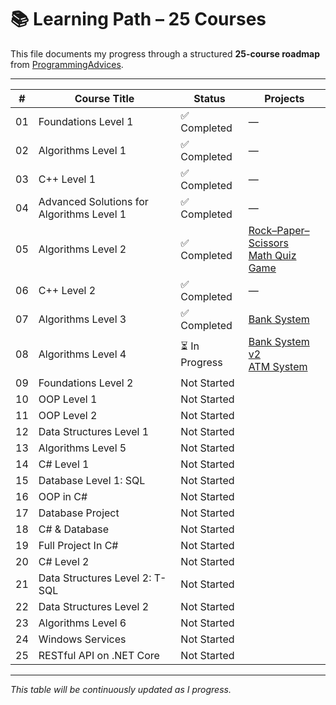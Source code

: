 # 📚 Learning Path – 25 Courses

This file documents my progress through a structured **25-course roadmap** from [ProgrammingAdvices](https://programmingadvices.com/p/roadmap).

---

| #   | Course Title | Status | Projects |
|-----|--------------|--------|----------|
| 01  | Foundations Level 1 | ✅ Completed | — |
| 02  | Algorithms Level 1 | ✅ Completed | — |
| 03  | C++ Level 1 | ✅ Completed | — |
| 04  | Advanced Solutions for Algorithms Level 1 | ✅ Completed | — |
| 05  | Algorithms Level 2 | ✅ Completed | [Rock–Paper–Scissors](./course05-algorithms-level-2/projects/rock-paper-scissors)<br>[Math Quiz Game](./course05-algorithms-level-2/projects/math-quiz-game) |
| 06  | C++ Level 2 | ✅ Completed | — |
| 07  | Algorithms Level 3 | ✅ Completed | [Bank System](https://github.com/itsamal0/bank_system) |
| 08  | Algorithms Level 4 | ⏳ In Progress | [Bank System v2](https://github.com/itsamal0/bank_system_v2)<br>[ATM System](https://github.com/itsamal0/atm_system) |
| 09  | Foundations Level 2 | Not Started |  |
| 10  | OOP Level 1 | Not Started |  |
| 11  | OOP Level 2 | Not Started |  |
| 12  | Data Structures Level 1 | Not Started |  |
| 13  | Algorithms Level 5 | Not Started |  |
| 14  | C# Level 1 | Not Started |  |
| 15  | Database Level 1: SQL | Not Started |  |
| 16  | OOP in C# | Not Started |  |
| 17  | Database Project | Not Started |  |
| 18  | C# & Database | Not Started |  |
| 19  | Full Project In C# | Not Started |  |
| 20  | C# Level 2 | Not Started |  |
| 21  | Data Structures Level 2: T-SQL | Not Started |  |
| 22  | Data Structures Level 2 | Not Started |  |
| 23  | Algorithms Level 6 | Not Started |  |
| 24  | Windows Services | Not Started |  |
| 25  | RESTful API on .NET Core | Not Started |  |

---

_This table will be continuously updated as I progress._

